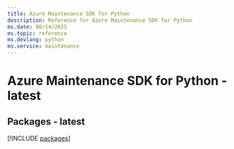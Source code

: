 ```yaml
---
title: Azure Maintenance SDK for Python
description: Reference for Azure Maintenance SDK for Python
ms.date: 08/14/2025
ms.topic: reference
ms.devlang: python
ms.service: maintenance
---
```

# Azure Maintenance SDK for Python - latest
## Packages - latest
[!INCLUDE [packages](maintenance-index.md)]